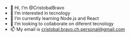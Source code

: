 - 👋 Hi, I’m @CristobalBravo
- 👀 I’m interested in tecnology
- 🌱 I’m currently learning Node.js and React
- 💞️ I’m looking to collaborate on diferent tecnology
- 📫 My email is cristobal.bravo.ch.personal@gmail.com

<!---
CristobalBravo/CristobalBravo is a ✨ special ✨ repository because its `README.md` (this file) appears on your GitHub profile.
You can click the Preview link to take a look at your changes.
--->
